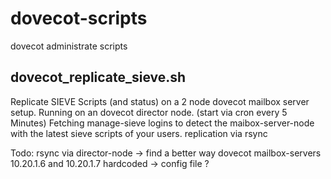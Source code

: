 # dovecot-scripts
dovecot administrate scripts


## dovecot_replicate_sieve.sh
Replicate SIEVE Scripts (and status) on a 2 node dovecot mailbox server setup.
Running on an dovecot director node. (start via cron every 5 Minutes)
Fetching manage-sieve logins to detect the maibox-server-node with the latest sieve scripts of your users.
replication via rsync 

Todo: 
rsync via director-node -> find a better way
dovecot mailbox-servers 10.20.1.6 and 10.20.1.7 hardcoded ->  config file ?
